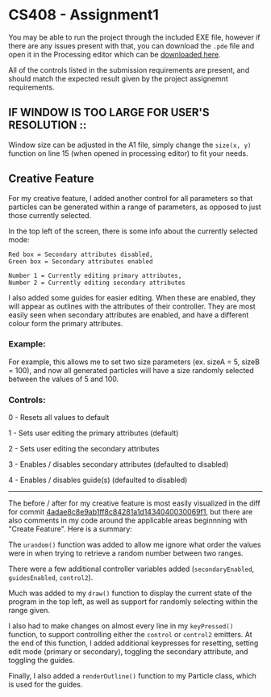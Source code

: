 # CS408 - Assignment1

You may be able to run the project through the included EXE file, however if there are any issues present with that, you can download the `.pde` file and open it in the Processing editor which can be [downloaded here](https://processing.org/download).

All of the controls listed in the submission requirements are present, and should match the expected result given by the project assignemnt requirements.

## IF WINDOW IS TOO LARGE FOR USER'S RESOLUTION ::

Window size can be adjusted in the A1 file, simply change the `size(x, y)` function on line 15 (when opened in processing editor) to fit your needs.

## Creative Feature

For my creative feature, I added another control for all parameters so that particles can be generated within a range of parameters, as opposed to just those currently selected.

In the top left of the screen, there is some info about the currently selected mode:
```
Red box = Secondary attributes disabled,
Green box = Secondary attributes enabled

Number 1 = Currently editing primary attributes,
Number 2 = Currently editing secondary attributes
```

I also added some guides for easier editing. When these are enabled, they will appear as outlines with the attributes of their controller. They are most easily seen when secondary attributes are enabled, and have a different colour form the primary attributes.

### Example:

For example, this allows me to set two size parameters (ex. sizeA = 5, sizeB = 100), and now all generated particles will have a size randomly selected between the values of 5 and 100. 

### Controls:

0 - Resets all values to default

1 - Sets user editing the primary attributes (default)

2 - Sets user editing the secondary attributes

3 - Enables / disables secondary attributes (defaulted to disabled)

4 - Enables / disables guide(s) (defaulted to disabled)

---

The before / after for my creative feature is most easily visualized in the diff for commit [4adae8c8e9ab1ff8c84281a1d1434040030069f1](https://github.com/NicholasBolen/408A1/commit/4adae8c8e9ab1ff8c84281a1d1434040030069f1), but there are also comments in my code around the applicable areas beginnning with "Create Feature". Here is a summary:

The `urandom()` function was added to allow me ignore what order the values were in when trying to retrieve a random number between two ranges.

There were a few additional controller variables added (`secondaryEnabled`, `guidesEnabled`, `control2`).

Much was added to my `draw()` function to display the current state of the program in the top left, as well as support for randomly selecting within the range given.

I also had to make changes on almost every line in my `keyPressed()` function, to support controlling either the `control` or `control2` emitters. At the end of this function, I added additional keypresses for resetting, setting edit mode (primary or secondary), toggling the secondary attribute, and toggling the guides.

Finally, I also added a `renderOutline()` function to my Particle class, which is used for the guides.
